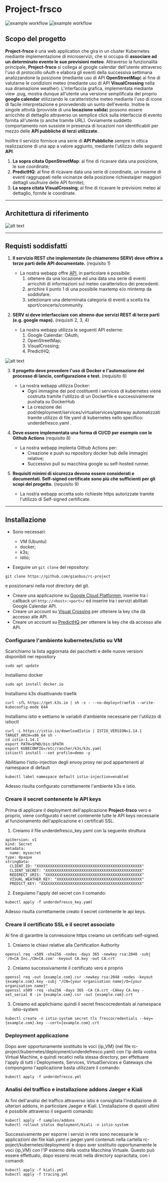 # Project-frsco

![example workflow](https://github.com/Zeplicious/Pho2Song/actions/workflows/node.js.yml/badge.svg)
![example workflow](https://github.com/Zeplicious/Pho2Song/actions/workflows/dockerAPI.yml/badge.svg)


## Scopo del progetto

__Project-frsco__ è una web application che gira in un cluster Kubernetes mediante implementazione di microservizi, che si occupa di __associare ad un determinato evento le sue previsioni meteo__. Attraverso la funzionalità principale, __Project-frsco__ si collega al google calendar dell'utente attraverso l'uso di protocollo oAuth e elabora gli eventi della successiva settimana analizzandone la posizione (mediante uso di API __OpenStreetMap__) al fine di valutarne le condizioni meteo (mediante uso di API __VisualCrossing__ nella sua diramazione weather). L'interfaccia grafica, implementata mediante view .pug, mostra dunque all'utente una versione semplificata del proprio __google calendar__ stilizzando le caratteristiche meteo mediante l'uso di icone di facile interpretazione e provvedendo un sunto dell'evento. Inoltre le singole attività  (provviste di una __locazione valida__) possono essere arricchite di dettaglio attraverso un semplice click sulla interfaccia di evento fornita all'utente (o anche tramite URL). Ovviamente suddetto comportamento non sussiste in presenza di locazioni non identificabili per mezzo delle __API pubbliche di terzi utilizzate__.

Inoltre il servizio fornisce una serie di __API Pubbliche__ sempre in ottica realizzazione di una app a valore aggiunto, mediante l'utilizzo delle seguenti __API__:
 
 1. __La sopra citata OpenStreetMap__: al fine di ricavare data una posizione, le sue coordinate;
 2. __PredictHQ__: al fine di ricavare data una serie di coordinate, un insieme di eventi raggruppati nelle vicinanze della posizione richiesta(per maggiori dettagli usufruire delle API fornite);
 3. __La sopra citata VisualCrossing__; al fine di ricavare le previsioni meteo al dettaglio, fornite le coordinate.
 
---

## Architettura di riferimento

![alt text](./cluster_kubernetes.png)

---

## Requisti soddisfatti 

1. __Il servizio REST che implementate (lo chiameremo SERV) deve offrire a terze parti delle API documentate.__ (requisito 1)
    - La nostra webapp offre [API](), in particolare è possibile:
        1. ottenere da una locazione ed una data una serie di eventi arricchiti di informazioni sul meteo caratteristico dei precedenti.
        2. arrichire il punto 1 di una possibile maxtemp e/o mintemp da soddisfare.
        3. selezionare una determinata categoria di eventi a scelta tra sport/concerts/community.

2. __SERV si deve interfacciare con almeno due servizi REST di terze parti (e.g. google maps).__ (requisiti 2, 3, 4)
    - La nostra webapp utilizza le seguenti API esterne:
        1. Google Calendar: OAuth;
        2. OpenStreetMap;
        3. VisualCrossing;
        4. PredictHQ;

![alt text](./funzionalità_principale.svg)

3. __Il progetto deve prevedere l'uso di Docker e l'automazione del processo di lancio, configurazione e test.__ (requisito 6)
    - La nostra webapp utilizza Docker:
        - Ogni immagine dei pod costituenti i services di kubernetes viene costruita tramite l'utilizzo di un Dockerfile e successivamente pushata su DockerHub
        - La creazione dei pod/deployment/services/virtualservices/gateway  automatizzati tramite utilizzo di file yaml di kubernetes nello specifico: underdefresco.yaml .

4. __Deve essere implementata una forma di CI/CD per esempio con le Github Actions__ (requisito 8)
    - La nostra webapp implenta Github Actions per:
        - Creazione e push su repository docker hub delle immagini relative;
        - Successivo pull su macchina google su self-hosted runner.
6. __Requisiti minimi di sicurezza devono essere considerati e documentati. Self-signed certificate sono più che sufficienti per gli scopi del progetto.__ (requisito 9)
    - La nostra webapp accetta solo richieste https autorizzate tramite l'utilizzo di Self-signed certificate.

---

## Installazione

- Sono necessari:
    - VM (Ubuntu)
    - docker;
    - k3s;
    - istio;
    

- Eseguire un `git clone` del repository:

```
git clone https://github.com/gianbus/rc-project
```

e posizionarsi nella root directory del git.


- Creare una applicazione su [Google Cloud Platformm](https://console.cloud.google.com), inserire tra i callback uri `http://<host>:<port>/`  ed inserire tra i servizi abilitati Google Calendar API.
- Creare un account su [Visual Crossing](https://www.visualcrossing.com/weather-api) per ottenere la key che dà accesso alle API.
- Creare un account su [PredictHQ](https://www.predicthq.com/apis) per ottenere la key che dà accesso alle API.



### Configurare l'ambiente kubernetes/istio su VM

Scarichiamo la lista aggiornata dei pacchetti e delle nuove versioni disponibili nei repository
```
sudo apt update
```
Installiamo docker
```
sudo apt install docker.io
```

Installiamo k3s disattivando traefik
```
curl -sfL https://get.k3s.io | sh -s - --no-deploy=traefik --write-kubeconfig-mode 644
```

Installiamo istio e settiamo le variabili d'ambiente necessarie per l'utilizzo di istioctl
```
curl -L https://istio.io/downloadIstio | ISTIO_VERSION=1.14.1 TARGET_ARCH=x86_64 sh -
cd istio-1.14.1
export PATH=$PWD/bin:$PATH
export KUBECONFIG=/etc/rancher/k3s/k3s.yaml
istioctl install --set profile=demo -y
```

Abilitiamo l'istio-injection degli envoy proxy nei pod appartenenti al namespace di default
```
kubectl label namespace default istio-injection=enabled
```
Adesso risulta configurato correttamente l'ambiente k3s e istio.

### Creare il secret contenente le API keys
Prima di applicare il deployment dell'applicazione __Project-frsco__ vero e proprio, viene configurato il secret contenente tutte le API keys necessarie al funzionamento dell'applicazione e i certificati SSL.

1. Creiamo il file underdefresco_key.yaml con la seguente struttura
```
apiVersion: v1
kind: Secret
metadata:
  name: mysecret
type: Opaque
stringData:
  CLIENT_ID: "XXXXXXXXXXXXXXXXXXXXXXXXXXXXXXXXXXXXXXXXXXXXXXX"
  CLIENT_SECRET: "XXXXXXXXXXXXXXXXXXXXXXXXXXXXXXXXXXXXXXXXXXX"
  REDIRECT_URIS: "XXXXXXXXXXXXXXXXXXXXXXXXXXXXXXXXXXXXXXXXXXX"
  VISUAL_WEATHER_KEY: "XXXXXXXXXXXXXXXXXXXXXXXXXXXXXXXXXXXXXX"
  PREDICT_KEY: "XXXXXXXXXXXXXXXXXXXXXXXXXXXXXXXXXXXXXXXXXXXXX"
```
2. Eseguiamo l'apply del secret con il comando:
```
kubectl apply -f underdefresco_key.yaml
```
Adesso risulta correttamente creato il secret contenente le api keys.

### Creare il certificato SSL e il secret associato
Al fine di garantire la connessione https creiamo un certificato self-signed.
1. Creiamo le chiavi relative alla Certification Authority
```
openssl req -x509 -sha256 -nodes -days 365 -newkey rsa:2048 -subj '/O=CA Inc./CN=CA.com' -keyout CA.key -out CA.crt
```
2. Creiamo successivamente il certificato vero e proprio
```
openssl req -out {example.com}.csr -newkey rsa:2048 -nodes -keyout {example.com}.key -subj "/CN={your organisation name}/O={your organisation name}"
openssl x509 -req -sha256 -days 365 -CA CA.crt -CAkey CA.key -set_serial 0 -in {example.com}.csr -out {example.com}.crt
```
3. Creiamo ed applichiamo quindi il secret frescocredentials al namespace istio-system
```
kubectl create -n istio-system secret tls frescocredentials --key={example.com}.key --cert={example.com}.crt
```

### Deployment applicazione
Dopo aver opportunamente sostituito le voci {ip_VM} (nel file rc-project/kubernetes/deployment/underdefresco.yaml) con l'ip della vostra Virtual Machine, e quindi recatici nella stessa directory, per effettuare l'apply di tutti i Deployments, Services, VirtualServices e Gateways che compongono l'applicazione basta utilizzare il comando:
```
kubectl apply -f underdefresco.yml
```

### Analisi del traffico e installazione addons Jaeger e Kiali
Ai fini dell'analisi del traffico attraverso istio è consigliata l'installazione di ulteriori addons, in particolare Jaeger e Kiali.
L'installazione di questi ultimi è possibile attraverso il seguenti comando:
```
kubectl apply -f samples/addons
kubectl rollout status deployment/kiali -n istio-system
```
Successivamente per esporre i servizi in rete sono necessarie le applicazioni dei file kiali.yaml e jaeger.yaml contenuti nella cartella rc-poject/kubernetes/deployment/ e dopo aver sostituito opportunamente le voci {ip_VM} con l'IP esterno della vostra Macchina Virtuale.
Questo può essere effettuato, dopo essersi recati nella directory sopracitata, con i comandi:
```
kubectl apply -f kiali.yml
kubectl apply -f tracing.yml
```

